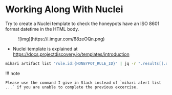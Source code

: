 # Working Along With Nuclei

Try to create a Nuclei template to check the honeypots have an ISO 8601 format datetime in the HTML body.

<figure markdown>
  ![img](https://i.imgur.com/68zeOQn.png)
</figure>

- Nuclei template is explained at https://docs.projectdiscovery.io/templates/introduction

```bash
mihari artifact list "rule.id:{HONEYPOT_RULE_ID}" | jq -r ".results[].data" | nuclei -t /path/to/template
```

!!! note

    Please use the command I give in Slack instead of `mihari alert list ...` if you are unable to complete the previous excercise.

